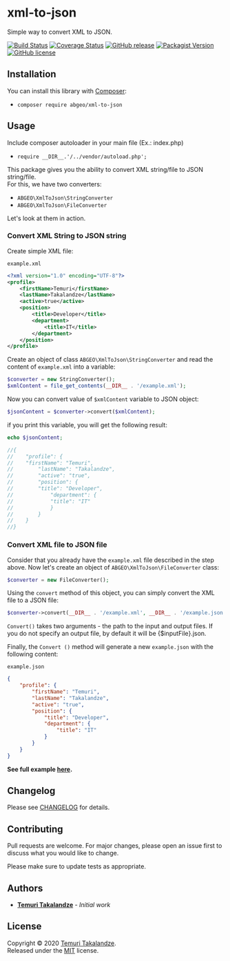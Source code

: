 # xml-to-json

Simple way to convert XML to JSON.

[![Build Status](https://travis-ci.com/ABGEO/xml-to-json.svg?branch=1.x)](https://travis-ci.com/ABGEO/xml-to-json?branch=1.x)
[![Coverage Status](https://coveralls.io/repos/github/ABGEO/xml-to-json/badge.svg?branch=1.x)](https://coveralls.io/github/ABGEO/xml-to-json?branch=1.x)
[![GitHub release](https://img.shields.io/github/release/ABGEO/xml-to-json.svg)](https://github.com/ABGEO/xml-to-json/releases)
[![Packagist Version](https://img.shields.io/packagist/v/abgeo/xml-to-json.svg)](https://packagist.org/packages/abgeo/xml-to-json)
[![GitHub license](https://img.shields.io/github/license/ABGEO/xml-to-json.svg)](https://github.com/ABGEO/xml-to-json/blob/master/LICENSE)

## Installation

You can install this library with [Composer](https://getcomposer.org/):

- `composer require abgeo/xml-to-json`

## Usage

Include composer autoloader in your main file (Ex.: index.php)

- `require __DIR__.'/../vendor/autoload.php';`

This package gives you the ability to convert XML string/file to JSON string/file.  
For this, we have two converters:
- `ABGEO\XmlToJson\StringConverter`
- `ABGEO\XmlToJson\FileConverter`

Let's look at them in action.

### Convert XML String to JSON string

Create simple XML file:

`example.xml`
```xml
<?xml version="1.0" encoding="UTF-8"?>
<profile>
    <firstName>Temuri</firstName>
    <lastName>Takalandze</lastName>
    <active>true</active>
    <position>
        <title>Developer</title>
        <department>
            <title>IT</title>
        </department>
    </position>
</profile>
```

Create an object of class `ABGEO\XmlToJson\StringConverter` and read the content of `example.xml` into a variable:

```php
$converter = new StringConverter();
$xmlContent = file_get_contents(__DIR__ . '/example.xml');
```

Now you can convert value of `$xmlContent` variable to JSON object:

```php
$jsonContent = $converter->convert($xmlContent);
```

if you print this variable, you will get the following result:

```php
echo $jsonContent;

//{
//    "profile": {
//    "firstName": "Temuri",
//        "lastName": "Takalandze",
//        "active": "true",
//        "position": {
//        "title": "Developer",
//            "department": {
//            "title": "IT"
//            }
//        }
//    }
//}
```

### Convert XML file to JSON file

Consider that you already have the `example.xml` file described in the step above. Now let's create 
an object of `ABGEO\XmlToJson\FileConverter` class:


```php
$converter = new FileConverter();
```

Using the `convert` method of this object, you can simply convert the XML file to a JSON file:

```php
$converter->convert(__DIR__ . '/example.xml', __DIR__ . '/example.json');
```

`Convert()` takes two arguments - the path to the input and output files. 
If you do not specify an output file, by default it will be {$inputFile}.json.

Finally, the `Convert ()` method will generate a new `example.json` with the following content:

`example.json`
```json
{
    "profile": {
        "firstName": "Temuri",
        "lastName": "Takalandze",
        "active": "true",
        "position": {
            "title": "Developer",
            "department": {
                "title": "IT"
            }
        }
    }
}
```

**See full example [here](examples).**

## Changelog

Please see [CHANGELOG](CHANGELOG.md) for details.

## Contributing

Pull requests are welcome. For major changes, please open an issue first to discuss what you would like to change.

Please make sure to update tests as appropriate.

## Authors

- [**Temuri Takalandze**](https://abgeo.dev) - *Initial work*

## License

Copyright © 2020 [Temuri Takalandze](https://abgeo.dev).  
Released under the [MIT](LICENSE) license.
